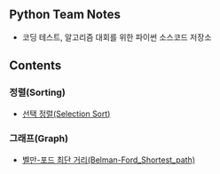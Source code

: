 ## Python Team Notes

- 코딩 테스트, 알고리즘 대회를 위한 파이썬 소스코드 저장소

## Contents

### 정렬(Sorting)

- [선택 정렬(Selection Sort)](/Sorting/selection_sort.py)

### 그래프(Graph)

- [벨만-포드 최단 거리(Belman-Ford_Shortest_path)](/Graph/Belman-Ford_shortest_path.py)

